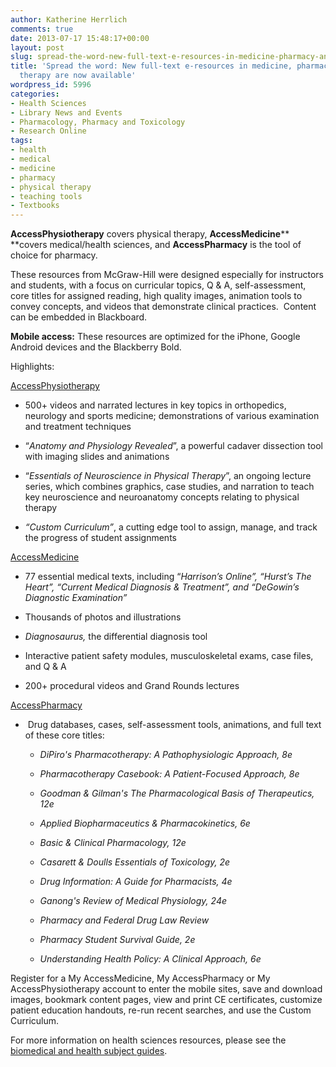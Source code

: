```yaml
---
author: Katherine Herrlich
comments: true
date: 2013-07-17 15:48:17+00:00
layout: post
slug: spread-the-word-new-full-text-e-resources-in-medicine-pharmacy-and-physical-therapy-are-now-available
title: 'Spread the word: New full-text e-resources in medicine, pharmacy, and physical
  therapy are now available'
wordpress_id: 5996
categories:
- Health Sciences
- Library News and Events
- Pharmacology, Pharmacy and Toxicology
- Research Online
tags:
- health
- medical
- medicine
- pharmacy
- physical therapy
- teaching tools
- Textbooks
---
```


**AccessPhysiotherapy** covers physical therapy, **AccessMedicine**** **covers medical/health sciences, and **AccessPharmacy** is the tool of choice for pharmacy.

These resources from McGraw-Hill were designed especially for instructors and students, with a focus on curricular topics, Q & A, self-assessment, core titles for assigned reading, high quality images, animation tools to convey concepts, and videos that demonstrate clinical practices.  Content can be embedded in Blackboard.

**Mobile access:** These resources are optimized for the iPhone, Google Android devices and the Blackberry Bold.

Highlights:

[AccessPhysiotherapy](http://ezproxy.neu.edu/login?url=http://www.accessphysiotherapy.com)



	
  * 500+ videos and narrated lectures in key topics in orthopedics, neurology and sports medicine; demonstrations of various examination and treatment techniques

	
  * “_Anatomy and Physiology Revealed_”, a powerful cadaver dissection tool with imaging slides and animations

	
  * “_Essentials of Neuroscience in Physical Therapy_”, an ongoing lecture series, which combines graphics, case studies, and narration to teach key neuroscience and neuroanatomy concepts relating to physical therapy

	
  * _“Custom Curriculum”_, a cutting edge tool to assign, manage, and track the progress of student assignments


[AccessMedicine](http://ezproxy.neu.edu/login?url=http://www.accessmedicine.com)



	
  * 77 essential medical texts, including “_Harrison’s Online”, “Hurst’s The Heart”, “Current Medical Diagnosis & Treatment”, and “DeGowin’s Diagnostic Examination”_

	
  * Thousands of photos and illustrations

	
  * _Diagnosaurus,_ the differential diagnosis tool

	
  * Interactive patient safety modules, musculoskeletal exams, case files, and Q & A

	
  * 200+ procedural videos and Grand Rounds lectures


[AccessPharmacy](http://ezproxy.neu.edu/login?url=http://www.accesspharmacy.com)



	
  *  Drug databases, cases, self-assessment tools, animations, and full text of these core titles:

	
    * _DiPiro's Pharmacotherapy: A Pathophysiologic Approach, 8e_

	
    * _Pharmacotherapy Casebook: A Patient-Focused Approach, 8e_

	
    * _Goodman & Gilman's The Pharmacological Basis of Therapeutics, 12e_

	
    * _Applied Biopharmaceutics & Pharmacokinetics, 6e_

	
    * _Basic & Clinical Pharmacology, 12e_

	
    * _Casarett & Doulls Essentials of Toxicology, 2e_

	
    * _Drug Information: A Guide for Pharmacists, 4e_

	
    * _Ganong's Review of Medical Physiology, 24e_

	
    * _Pharmacy and Federal Drug Law Review_

	
    * _Pharmacy Student Survival Guide, 2e_

	
    * _Understanding Health Policy: A Clinical Approach, 6e_





Register for a My AccessMedicine, My AccessPharmacy or My AccessPhysiotherapy account to enter the mobile sites, save and download images, bookmark content pages, view and print CE certificates, customize patient education handouts, re-run recent searches, and use the Custom Curriculum.

For more information on health sciences resources, please see the [biomedical and health subject guides](http://subjectguides.lib.neu.edu/cat.php?cid=15291).


